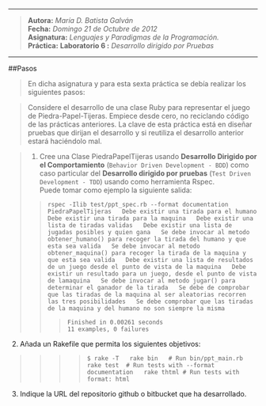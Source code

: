 ***
>**Autora:**         *María D. Batista Galván*  
>**Fecha:**          *Domingo 21 de Octubre de 2012*  
>**Asignatura:**     *Lenguajes y Paradigmas de la Programación.*  
>**Práctica:**       **Laboratorio 6 :** *Desarrollo dirigido por Pruebas*  
***

##Pasos

>En dicha asignatura y para esta sexta práctica se debía realizar los siguientes pasos: 

>Considere el desarrollo de una clase Ruby para representar el juego de Piedra-Papel-Tijeras. Empiece desde cero, no reciclando código de las prácticas anteriores. La clave de esta práctica está en diseñar pruebas que dirijan el desarrollo y si reutiliza el desarrollo anterior estará haciéndolo mal.  

>1. Cree una Clase PiedraPapelTijeras usando **Desarrollo Dirigido por el Comportamiento** (`Behavior Driven Development - BDD`) como caso particular del **Desarrollo dirigido por pruebas** (`Test Driven Development - TDD`) usando como herramienta Rspec.  
Puede tomar como ejemplo la siguiente salida:  
> > `rspec -Ilib test/ppt_spec.rb --format documentation  
PiedraPapelTijeras  
Debe existir una tirada para el humano  
Debe existir una tirada para la maquina  
Debe existir una lista de tiradas validas  
Debe existir una lista de jugadas posibles y quien gana  
Se debe invocar al metodo obtener_humano() para recoger la tirada del humano y que esta sea valida  
Se debe invocar al metodo obtener_maquina() para recoger la tirada de la maquina y que esta sea valida  
Debe existir una lista de resultados de un juego desde el punto de vista de la maquina  
Debe existir un resultado para un juego, desde el punto de vista de lamaquina  
Se debe invocar al metodo jugar() para determinar el ganador de la tirada  
Se debe de comprobar que las tiradas de la maquina al ser aleatorias recorren las tres posibilidades  
Se debe comprobar que las tiradas de la maquina y del humano no son siempre la misma`  
> > >`Finished in 0.00261 seconds`  
> > >`11 examples, 0 failures`  
2.  Añada un Rakefile que permita los siguientes objetivos:  
> > > >`$ rake -T  
rake bin   # Run bin/ppt_main.rb  
rake test  # Run tests with --format documentation  
rake thtml # Run tests with format: html`  
3.  Indique la URL del repositorio github o bitbucket que ha desarrollado.  